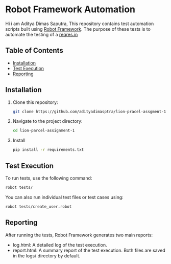 # Robot Framework Automation

Hi i am Aditya Dimas Saputra, This repository contains test automation scripts built using [Robot Framework](https://robotframework.org/). The purpose of these tests is to automate the testing of a [reqres.in](https://reqres.in/api)

## Table of Contents
- [Installation](#installation)
- [Test Execution](#test-execution)
- [Reporting](#reporting)

## Installation

1. Clone this repository:

    ```bash
    git clone https://github.com/adityadimasptra/lion-pracel-assgment-1.git
    ```
2. Navigate to the project directory:
    ```bash
    cd lion-parcel-assignment-1
    ```
3. Install 
    ```bash
    pip install -r requirements.txt
    ```
## Test Execution
To run tests, use the following command:
```bash
robot tests/
```
You can also run individual test files or test cases using:
```bash
robot tests/create_user.robot
```
## Reporting
After running the tests, Robot Framework generates two main reports:
* log.html: A detailed log of the test execution.
* report.html: A summary report of the test execution.
Both files are saved in the logs/ directory by default.